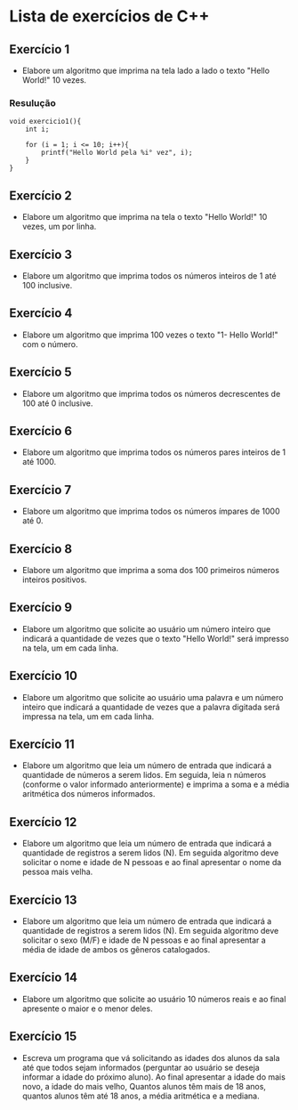 # Lista de exercícios de C++

## Exercício 1
* Elabore um algoritmo que imprima na tela lado a lado o texto "Hello World!" 10 vezes. 

### Resulução

```
void exercicio1(){
    int i;

    for (i = 1; i <= 10; i++){
        printf("Hello World pela %i° vez", i);
    }
}
```

## Exercício 2
* Elabore um algoritmo que imprima na tela o texto "Hello World!" 10 vezes, um por linha.


## Exercício 3
* Elabore um algoritmo que imprima todos os números inteiros de 1 até 100 inclusive.


## Exercício 4
* Elabore um algoritmo que imprima 100 vezes o texto "1- Hello World!" com o número.


## Exercício 5
* Elabore um algoritmo que imprima todos os números decrescentes de 100 até 0 inclusive.


## Exercício 6
* Elabore um algoritmo que imprima todos os números pares inteiros de 1 até 1000.


## Exercício 7
* Elabore um algoritmo que imprima todos os números ímpares de 1000 até 0.


## Exercício 8
* Elabore um algoritmo que imprima a soma dos 100 primeiros números inteiros positivos.


## Exercício 9
* Elabore um algoritmo que solicite ao usuário um número inteiro que indicará a quantidade
de vezes que o texto "Hello World!" será impresso na tela, um em cada linha.


## Exercício 10
* Elabore um algoritmo que solicite ao usuário uma palavra e um número inteiro que
indicará a quantidade de vezes que a palavra digitada será impressa na tela, um em cada
linha.


## Exercício 11
* Elabore um algoritmo que leia um número de entrada que indicará a quantidade de
números a serem lidos. Em seguida, leia n números (conforme o valor informado
anteriormente) e imprima a soma e a média aritmética dos números informados.


## Exercício 12
*  Elabore um algoritmo que leia um número de entrada que indicará a quantidade de
registros a serem lidos (N). Em seguida algoritmo deve solicitar o nome e idade de N
pessoas e ao final apresentar o nome da pessoa mais velha.


## Exercício 13
* Elabore um algoritmo que leia um número de entrada que indicará a quantidade de
registros a serem lidos (N). Em seguida algoritmo deve solicitar o sexo (M/F) e idade de N
pessoas e ao final apresentar a média de idade de ambos os gêneros catalogados.


## Exercício 14
*  Elabore um algoritmo que solicite ao usuário 10 números reais e ao final apresente o
maior e o menor deles.


## Exercício 15
* Escreva um programa que vá solicitando as idades dos alunos da sala até que todos
sejam informados (perguntar ao usuário se deseja informar a idade do próximo aluno). Ao
final apresentar a idade do mais novo, a idade do mais velho, Quantos alunos têm mais de
18 anos, quantos alunos têm até 18 anos, a média aritmética e a mediana.

